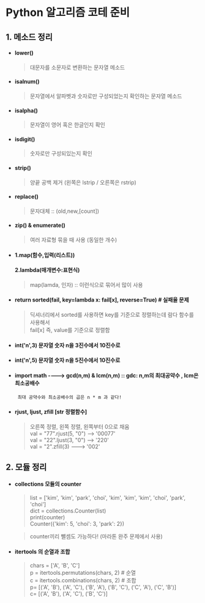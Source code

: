 # Python 알고리즘 코테 준비


## 1. 메소드 정리 
- #### lower()
  >대문자를 소문자로 변환하는 문자열 메소드 

- #### isalnum()
  >문자열에서 알파벳과 숫자로만 구성되었는지 확인하는 문자열 메소드

- #### isalpha()
  > 문자열이 영어 혹은 한글인지 확인

- #### isdigit()
  > 숫자로만 구성되있는지 확인 

- #### strip()
  >양끝 공백 제거 (왼쪽은 lstrip / 오른쪽은 rstrip)

- #### replace()
  > 문자대체 :: (old,new,[count])

- #### zip() & enumerate()
  > 여러 자료형 묶을 때 사용 (동일한 개수)

- #### 1.map(함수,입력(리스트))    
  #### 2.lambda(매개변수:표현식) 
  > map(lamda, 인자) :: 이런식으로 묶어서 많이 사용

* #### return sorted(fail, key=lambda x: fail[x], reverse=True)    # 실패율 문제 
  > 딕셔너리에서 sorted를 사용하면 key를 기준으로 정렬하는데 람다 함수를 사용해서     
  > fail[x] 즉, value를 기준으로 정렬함

* #### int('n',3) 문자열 숫자 n을 3진수에서 10진수로
* #### int('n',5) 문자열 숫자 n을 5진수에서 10진수로

* #### import math ----> gcd(n,m) & lcm(n,m)   :: gdc: n,m의 최대공약수 , lcm은 최소공배수         
       최대 공약수와 최소공배수의 곱은 n * m 과 같다! 

* #### rjust, ljust, zfill     [str 정렬함수]
  > 오른쪽 정렬, 왼쪽 정렬, 왼쪽부터 0으로 채움    
  > val = "77".rjust(5, "0") --> '00077'    
  > val = "22".ljust(3, "0") --> '220'    
  > val = "2".zfill(3) ---> '002'




## 2. 모듈 정리
- #### collections 모듈의 counter
  > list = ['kim', 'kim', 'park', 'choi', 'kim', 'kim', 'kim', 'choi', 'park', 'choi']    
  dict = collections.Counter(list)   
  print(counter)   
  Counter({'kim': 5, 'choi': 3, 'park': 2})   
  
  > counter끼리 뺄셈도 가능하다! (마라톤 완주 문제에서 사용) 

- #### itertools 의 순열과 조합
  > chars = ['A', 'B', 'C']   
    p = itertools.permutations(chars, 2)  # 순열   
    c = itertools.combinations(chars, 2)  # 조합   
    p= [('A', 'B'), ('A', 'C'), ('B', 'A'), ('B', 'C'), ('C', 'A'), ('C', 'B')]   
    c= [('A', 'B'), ('A', 'C'), ('B', 'C')]   
